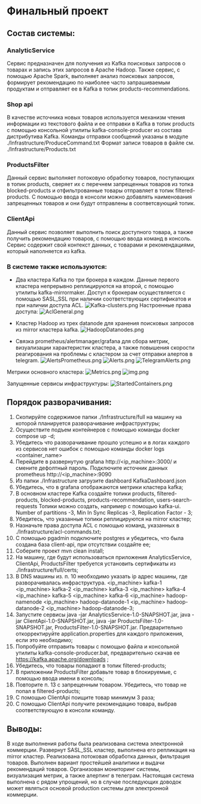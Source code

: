 # Финальный проект

## Состав системы:

### AnalyticService
Сервис предназначен для получения из Kafka поисковых запросов о товарах и запись этих запросов в Apache Hadoop.
Также сервис, с помощью Apache Spark, выполняет анализ поисковых запросов, формирует рекомендацию по наиболее часто запрашиваемым
продуктам и отправляет ее в Kafka в топик products-recommendations.

### Shop api
В качестве источника новых товаров используется механизм чтения информации из текстового файла и ее отправки в Kafka в топик
products с помощью консольной утилиты kafka-console-producer из состава дистрибутива Kafka.
Команды отправки сообщений указаны в модуле ./Infrastructure/ProduceCommand.txt
Формат записи товаров в файле см. ./Infrastructure/Products.txt

### ProductsFilter
Данный сервис выполняет потоковую обработку товаров, поступающих в топик products, сверяет их с перечнем запрещенных товаров
из топка blocked-products и отфильтрованные товары отправляет в топик filtered-products.
С помощью ввода в консоли можно добавлять наименования запрещенных товаров и они будут отправлены в соответсвующий топик.

### ClientApi
Данный сервис позволяет выполнить поиск доступного товара, а также получить рекомендацию товаров, с помощью ввода команд
в консоль. Сервис содержит свой контекст данных, с товарами и рекомендациями, который наполняется из kafka.

### В системе также используются:
- Два кластера Kafka по три брокера в каждом. Данные первого кластера непрерывно реплицируются на
второй, с помощью утилиты kafka-mirrormaker. Доступ к брокерам осуществляется с помощью SASL_SSL при наличии
соответствующих сертификатов и при наличии доступа ACL.
![Kafka-clusters.png](Images/Kafka-clusters.png)
Настроенные права доступа:
![AclGeneral.png](Images/AclGeneral.png)

- Кластер Hadoop из трех datanode для хранения поисковых запросов из mirror кластера kafka.
![HadoopDatanodes.png](Images/HadoopDatanodes.png)
- Связка prometheus/alertmanager/grafana для сбора метрик, визуализации характеристик кластера, а также повышения скорости реагирования
на проблемы с кластером за счет отправки алертов в telegram.
![AlertsPrometheus.png](Images/AlertsPrometheus.png)
![Alerts.png](Images/Alerts.png)
![TelegramAlerts.png](Images/TelegramAlerts.png)

Метрики основного кластера:
![Metrics.png](Images/Metrics.png)
![img.png](Images/Metrics-general.png)

Запущенные сервисы инфраструктуры:
![StartedContainers.png](Images/StartedContainers.png)

## Порядок разворачивания:
1. Скопируйте содержимое папки ./Infrastructure/full на машину на которой планируется разворачивание инфраструктуры;
2. Осуществите подъем контейнеров с помощью команды docker compose up -d;
3. Убедитесь что разворачивание прошло успешно и в логах каждого из сервисов нет ошибок с помощью команды docker logs <container_name>
4. Перейдите в развернутую grafana http://<ip_machine>:3000/ и смените дефолтный пароль. Подключите источник данных prometheus http://<ip_machine>:9090
5. Из папки ./Infrastructure загрузите dashboard KafkaDashboard.json
6. Убедитесь, что в grafana отображаются метрики кластера kafka;
7. В основном кластере Kafka создайте топики products, filtered-products, blocked-products, products-recommendation, users-search-requests
Топики можно создать, например с помощью kafka-ui. Number of partitions -3, Min In Sync Replicas -3, Replication Factor - 3;
8. Убедитесь, что указанные топики реплицируются на mirror кластер;
9. Назначьте права доступа ACL с помощью команд, указанных в ./Infrastructure/acl-commands.txt;
10. С помощью pgadmin подключите postgres и убедитесь, что была создана база client-api, при отсутствии создайте ее;
11. Соберите проект mvn clean install;
12. На машину, где будут использоваться приложения AnalyticsService, ClientApi, ProductsFilter требуется установить сертификаты из ./Infrastructure/full/certs;
13. В DNS машины из. п. 10 необходимо указать ip адрес машины, где разворачивалась инфраструктура.
    <ip_machine> kafka-1
    <ip_machine> kafka-2
    <ip_machine> kafka-3
    <ip_machine> kafka-4
    <ip_machine> kafka-5
    <ip_machine> kafka-6
    <ip_machine> hadoop-namenode
    <ip_machine> hadoop-datanode-1
    <ip_machine> hadoop-datanode-2
    <ip_machine> hadoop-datanode-3;
14. Запустите сервисы java -jar AnalyticsService-1.0-SNAPSHOT.jar, java -jar ClientApi-1.0-SNAPSHOT.jar, java -jar ProductsFilter-1.0-SNAPSHOT.jar,
    ProductsFilter-1.0-SNAPSHOT.jar. Предварительно откорректируйте application.properties для каждого приложения, если это необходимо;
15. Попробуйте отправить товары с помощью файла и консольной утилиты kafka-console-producer.bat, предварительно скачав ее https://kafka.apache.org/downloads ;
16. Убедитесь, что товары попадают в топик filtered-products;
17. В приложении ProductsFilter добавьте товар в блокируемые, с помощью ввода имени в консоль;
18. Повторите п. 13 с запрещенным товаром. Убедитесь, что товар не попал в filtered-products;
19. С помощью ClientApi поищите товар минимум 3 раза;
20. С помощью ClientApi получите рекомендацию товара, выбрав соответствующую в консоли команду.

## Выводы:
В ходе выполнения работы была реализована система электронной коммерции. Развернут SASL_SSL кластер, выполнена его репликация на mirror кластер.
Реализована потоковая обработка данных, фильтрация товаров. Выполнен вариант простейшей аналитики и выдачи рекомендаций товаров.
Организован мониторинг системы, визуализация метрик, а также алертинг в телеграм.
Настоящая система выполнена с рядом упрощений, но в случае последующих доводок может являться основой production системы для электронной коммерции.